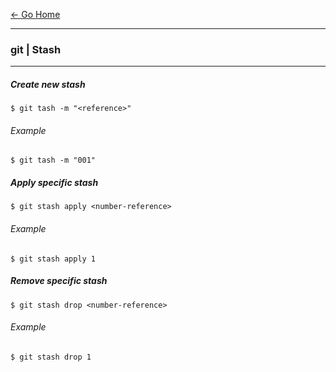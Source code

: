 [&#8592; Go Home](../README.md)

---

### git | Stash

---

##### Create new stash
```
$ git tash -m "<reference>"
```
###### Example
```
$ git tash -m "001"
```

##### Apply specific stash
```
$ git stash apply <number-reference>
```
###### Example
```
$ git stash apply 1
```

##### Remove specific stash
```
$ git stash drop <number-reference>
```
###### Example
```
$ git stash drop 1
```

